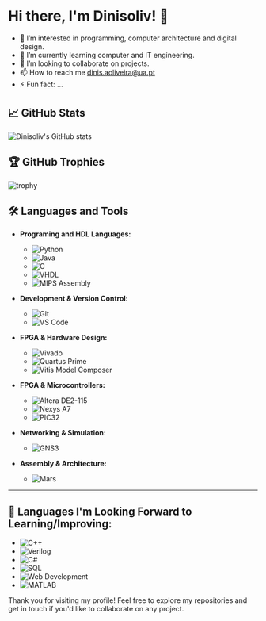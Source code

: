 # Hi there, I'm Dinisoliv! 👋
- 👀 I’m interested in programming, computer architecture and digital design.
- 🌱 I’m currently learning  computer and IT engineering.
- 💬 I’m looking to collaborate on projects.
- 📫 How to reach me dinis.aoliveira@ua.pt
- ⚡ Fun fact: ...

## 📈 GitHub Stats
![Dinisoliv's GitHub stats](https://github-readme-stats.vercel.app/api?username=Dinisoliv&show_icons=true&theme=radical)

## 🏆 GitHub Trophies

![trophy](https://github-profile-trophy.vercel.app/?username=Dinisoliv&theme=radical)

## 🛠️ Languages and Tools

- **Programing and HDL Languages:**
  - ![Python](https://img.shields.io/badge/Python-3776AB?style=flat&logo=python&logoColor=white)
  - ![Java](https://img.shields.io/badge/Java-007396?style=flat&logo=openjdk&logoColor=white)
  - ![C](https://img.shields.io/badge/C-A8B9CC?style=flat&logo=c&logoColor=white)
  - ![VHDL](https://img.shields.io/badge/VHDL-FFA500?style=flat&logo=ghdl&logoColor=white)
  - ![MIPS Assembly](https://img.shields.io/badge/MIPS%20Assembly-00599C?style=flat&logo=mips&logoColor=white)

- **Development & Version Control:**
  - ![Git](https://img.shields.io/badge/Git-F05032?style=flat&logo=git&logoColor=white) 
  - ![VS Code](https://img.shields.io/badge/VS%20Code-007ACC?style=flat&logo=visual-studio-code&logoColor=white)

- **FPGA & Hardware Design:**
  - ![Vivado](https://img.shields.io/badge/Vivado-007396?style=flat&logo=vivado&logoColor=white)
  - ![Quartus Prime](https://img.shields.io/badge/Quartus%20Prime-007396?style=flat&logo=quartus-prime&logoColor=white)
  - ![Vitis Model Composer](https://img.shields.io/badge/Vitis%20Model%20Composer-007396?style=flat&logo=vitis-model-composer&logoColor=white)

- **FPGA & Microcontrollers:**
  - ![Altera DE2-115](https://img.shields.io/badge/Altera%20DE2--115-007396?style=flat&logoColor=white)
  - ![Nexys A7](https://img.shields.io/badge/Nexys%20A7-007396?style=flat&logoColor=white)
  - ![PIC32](https://img.shields.io/badge/PIC32-007396?style=flat&logoColor=white)

- **Networking & Simulation:**
  - ![GNS3](https://img.shields.io/badge/GNS3-FF4500?style=flat&logo=gns3&logoColor=white)

- **Assembly & Architecture:**
  - ![Mars](https://img.shields.io/badge/Mars-800000?style=flat&logoColor=white)

---

## 🚀 Languages I'm Looking Forward to Learning/Improving:
  - ![C++](https://img.shields.io/badge/C++-00599C?style=flat&logo=c%2B%2B&logoColor=white)
  - ![Verilog](https://img.shields.io/badge/Verilog-FFA500?style=flat&logoColor=white)
  - ![C#](https://img.shields.io/badge/C%23-239120?style=flat&logo=c-sharp&logoColor=white)
  - ![SQL](https://img.shields.io/badge/SQL-4479A1?style=flat&logo=postgresql&logoColor=white)
  - ![Web Development](https://img.shields.io/badge/Web%20Development-FF5733?style=flat&logo=html5&logoColor=white)
  - ![MATLAB](https://img.shields.io/badge/MATLAB-0076A8?style=flat&logo=mathworks&logoColor=white)


Thank you for visiting my profile! Feel free to explore my repositories and get in touch if you'd like to collaborate on any project.

<!---
Dinisoliv/Dinisoliv is a ✨ special ✨ repository because its `README.md` (this file) appears on your GitHub profile.
You can click the Preview link to take a look at your changes.
--->
